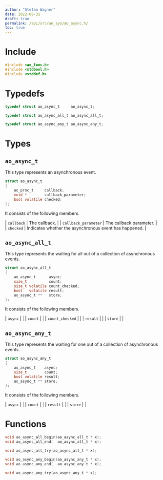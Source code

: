 ```yaml
---
author: "Stefan Wagner"
date: 2022-08-31
draft: true
permalink: /api/src/ao_sys/ao_async.h/
toc: true
---
```


# Include

```c
#include <ao_func.h>
#include <stdbool.h>
#include <stddef.h>
```

# Typedefs

```c
typedef struct ao_async_t     ao_async_t;
```

```c
typedef struct ao_async_all_t ao_async_all_t;
```

```c
typedef struct ao_async_any_t ao_async_any_t;
```

# Types

## `ao_async_t`

This type represents an asynchronous event.

```c
struct ao_async_t
{
    ao_proc_t     callback;
    void *        callback_parameter;
    bool volatile checked;
};
```

It consists of the following members.

| `callback` | The callback. |
| `callback_parameter` | The callback parameter. |
| `checked` | Indicates whether the asynchronous event has happened. |

## `ao_async_all_t`

This type represents the waiting for all out of a collection of asynchronous events.

```c
struct ao_async_all_t
{
    ao_async_t      async;
    size_t          count;
    size_t volatile count_checked;
    bool   volatile result;
    ao_async_t **   store;
};
```

It consists of the following members.

| `async` | |
| `count` | |
| `count_checked` | |
| `result` | |
| `store` | |

## `ao_async_any_t`

This type represents the waiting for one out of a collection of asynchronous events.

```c
struct ao_async_any_t
{
    ao_async_t    async;
    size_t        count;
    bool volatile result;
    ao_async_t ** store;
};
```

It consists of the following members.

| `async` | |
| `count` | |
| `result` | |
| `store` | |

# Functions

```c
void ao_async_all_begin(ao_async_all_t * x);
void ao_async_all_end(  ao_async_all_t * x);
```

```c
void ao_async_all_try(ao_async_all_t * x);
```

```c
void ao_async_any_begin(ao_async_any_t * x);
void ao_async_any_end(  ao_async_any_t * x);
```

```c
void ao_async_any_try(ao_async_any_t * x);
```
